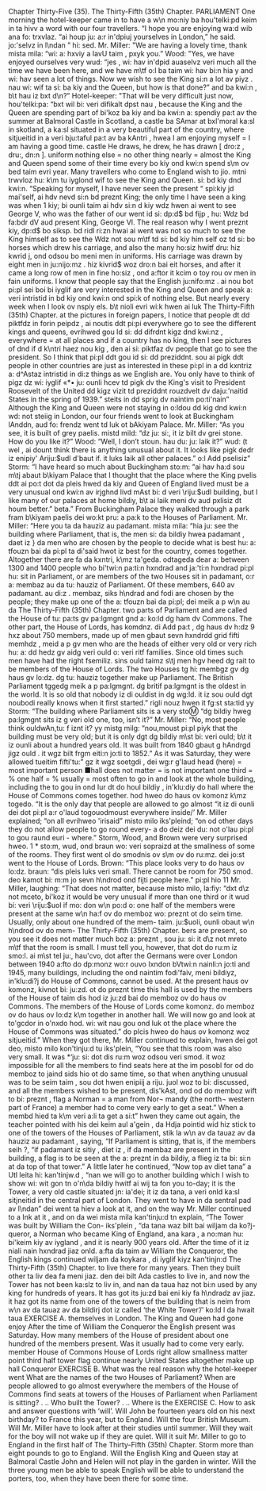 Chapter Thirty-Five (35). 
The Thirty-Fifth (35th) Chapter. 
PARLIAMENT 
One morning the hotel-keeper came in to have a 
w\n mo:niy ba hou'telki:pd keim in ta hivv a 
word with our four travellers. “I hope you are enjoying 
wa:d wib ana fo: trxvlaz. “ai houp ju: a:r in'dpiuj 
yourselves in London,” he said. 
jo:'selvz in l\ndan ” hi: sed. 
Mr. Miller: "We are having a lovely time, thank 
mista mila: “wi: a: hxviy a IavU taim , pxyk 
you.” Wood: "Yes, we have enjoyed ourselves very 
wud: “jes , wi: hav in'dpid auaselvz veri 
much all the time we have been here, and we have 
m\tf o:l ba taim wi: hav bi:n hia y and wi: hav 
seen a lot of things. Now we wish to see the King 
si:n a lot av piyz . nau wi: wif ta si: ba kiy 
and the Queen, but how is that done?” 
and ba kwi:n , b\t hau iz bxt d\n?” 
Hotel-keeper: "That will be very difficult just now, 
hou'telki:pa: “bxt wil bi: veri difikalt dpst nau , 
because the King and the Queen are spending part of 
bi'koz ba kiy and ba kwi:n a: spendiy pa:t av 
the summer at Balmoral Castle in Scotland, a castle 
ba SAmar at bxl'moral ka:sl in skotland, a ka:sl 
situated in a very beautiful part of the country, where 
sitjueitid in a veri bju:taful pa:t av ba kAntri , hwea 
I am enjoying 
myself = I am 
having a good 
time. 
castle 
He draws, he 
drew, he has 
drawn [ dro:z , dru:, 
dn:n ]. 
uniform 
nothing else = no 
other thing 
nearly = almost 
the King and Queen spend some of their time every 
bo kiy ond kwi:n spend s\m ov bed taim evri 
year. Many travellers who come to England wish to 
jio. mtni trwvloz hu: k\m tu iyglond wif to 
see the King and Queen. 
si: bd kiy dnd kwi:n. 
“Speaking for myself, I have never seen the present 
“ spi:kiy jd mai'self, ai hdv nevd si:n bd preznt 
King; the only time I have seen a king was when 1 
kiy; bi ounli taim ai hdv si:n d kiy wdz hwen ai 
went to see George V, who was the father of our 
went id si: dp:d$ bd fijp , hu: Wdz bd fa:bdr dV aud 
present King, George VI. The real reason why I went 
preznt kiy, dp:d$ bo siksp. bd ridl ri:zn hwai ai went 
was not so much to see the King himself as to see the 
Wdz not sou m\tf td si: bd kiy him self oz td si: bo 
horses which drew his carriage, and also the many 
ho:siz hwitf dru: hiz kwrid j, ond odsou bo meni 
men in uniforms. His carriage was drawn by eight 
men in ju:nijo:mz . hiz kivrid$ woz dro:n bai eit 
horses, and after it came a long row of men in fine 
ho:siz , ond a:ftor it kcim o toy rou ov men in fain 
uniforms. I know that people say that the English 
ju:nifo:mz . ai nou bot pi:pl sei boi bi iyglif 
are very interested in the King and Queen and speak 
a: veri intristid in bd kiy ond kwi:n ond spi:k 
of nothing else. But nearly every week when I look 
ov nspiy els. b\t nioli evri wi:k hwen ai luk 
The Thirty-Fifth (35th) Chapter. 
at the pictures in foreign papers, I notice that people 
dt dd piktfdz in forin peipdz , ai noutis ddt pi:pi 
everywhere go to see the different kings and queens, 
evrihwed gou Id si: dd difrdnt kigz dnd kwi:nz , 
everywhere = at 
all places 
and if a country has no king, then I see pictures of 
dnd if d k\ntri haez nou kig , den ai si: piktfaz dv 
people that go to see the president. So I think that 
pi:pl ddt gou id si: dd preziddnt. sou ai pigk ddt 
people in other countries are just as interested in these 
pi:pl in a dd kxntriz a: d^Astaz intristid in di:z 
things as we English are. You only have to think of 
pigz dz wi: iyglif «*• ju: ounli hcev td pigk dv 
the King's visit to President Roosevelt of the United 
dd kigz vizit td preziddnt rouzdvelt dv daju:'naitid 
States in the spring of 1939.” 
steits in dd sprig dv naintim po:ti'nain” 
Although the King and Queen were not staying in 
o:ldou dd kig dnd kwi:n wd: not steiig in 
London, our four friends went to look at Buckingham 
lAnddn, aud fo: frendz went td luk ot bAkiyam 
Palace. Mr. Miller: “As you see, it is built of grey 
paelis. mistd mild: “dz ju: si:, it iz bilt dv grei 
stone. How do you like it?” Wood: “Well, I don’t 
stoun. hau du: ju: laik it?” wud: (t wel , ai dount 
think there is anything unusual about it. It looks like 
pigk dedr iz enipiy' Ariju:$udl d'baut if. it luks laik 
all other palaces.” 
o:l Add pselisiz” 
Storm: “I have heard so much about Buckingham 
sto:m: “ai hav ha:d sou m\tj abaut b\kiyam 
Palace that I thought that the place where the King 
pvelis ddt ai po:t dot da pleis hwed da kiy 
and Queen of England lived must be a very unusual 
ond kwi:n av irjghnd livd mAst bi: d veri \riju:$udl 
building, but I like many of our palaces at home 
bildiy, b\t ai laik meni dv aud pxlisiz dt houm 
better.” 
beta.” 
From Buckingham Palace they walked through a park 
fram b\kiyam paelis dei wo:kt pru: a pa:k 
to the Houses of Parliament. Mr. Miller: “Here you 
ta da hauziz au padamant. mista mila: “hia ju: 
see the building where Parliament, that is, the men 
si: da bildiy hwea padamant , daet iz } da men 
who are chosen by the people to decide what is best 
hu: a: tfouzn bai da pi:pl ta di'said hwot iz best 
for the country, comes together. Altogether there are 
fa da kxntri, k\mz ta'geda. odtageda dear a: 
between 1300 and 1400 people who 
bi'twi:n pa:ti:n hxndrad and ja:'ti:n hxndrad pi:pl hu: 
sit in Parliament, or are members of the two Houses 
sit in padamant, o:r a: membaz au da tu: hauziz 
of Parliament. Of these members, 640 
av padamant. au di:z . membaz, siks h\ndrad and fodi 
are chosen by the people; they make up one of the 
a: tfouzn bai da pi:pl; dei meik a p w\n au da 
The Thirty-Fifth (35th) Chapter. 
two parts of Parliament and are called the House of 
tu: pa:ts gv pa:lgmgnt gnd a: ko:ld dg ham dv 
Commons. The other part, the House of Lords, has 
komdnz. di Add pa:t , dg haus dv h:dz 9 hxz 
about 750 members, made up of men 
gbaut sevn hxndrdd grid fifti memhdz , meid a p gv men 
who are the heads of either very old or very rich 
hu: a: dd hedz gv aidg veri ould o: veri ritf 
families. Since old times such men have had the right 
fsemiliz. sins ould taimz s\tj men hgv heed dg rait 
to be members of the House of Lords. The two Houses 
tg hi: membgz gv dg haus gv lo:dz. dg tu: hauziz 
together make up Parliament. The British Parliament 
tggedg meik a p pa:lgmgnt. dg britif pa:lgmgnt 
is the oldest in the world. It is so old that nobody 
iz di ouldist in dg wg:ld. it iz sou ould dgt noubodi 
really knows when it first started.” 
rigli nouz hwen it fg:st sta:tid yy 
Storm: “The building where Parliament sits is a very 
sto:m: “dg bildiy hweg pa:lgmgnt sits iz g veri 
old one, too, isn’t it?” Mr. Miller: “No, most people think 
ouldwAn,tu: f iznt it? yy mistg milg: “nou,moust pi:pl piyk 
that the building must be very old; but it is only 
dgt dg bildiy m\st bi: veri ould; b\t it iz ounli 
about a hundred years old. It was built from 1840 
gbaut g hAndrgd jigz ould . it wgz bilt frgm eiti:n jo:ti 
to 1852.” As it was Saturday, they were allowed 
tueitim fifti'tu:” gz it wgz soetgdi , dei wg:r g'laud 
head (here) = 
most important 
person 
■hall 
does not matter = 
is not important 
one third = % 
one half = % 
usually = most 
often 
to go in and look at the whole building, including the 
to gou in ond Iur dt do houl bildiy , in'klu:diy do 
hall where the House of Commons comes together. 
hod hweo do haus ov komonz k\mz togedo. 
“It is the only day that people are allowed to go almost 
“it iz di ounli dei dot pi:pl a:r o'laud togouodmoust 
everywhere inside/’ Mr. Miller explained; “on all 
evrihweo 'irisaid” misto milo iks'pleind; “on od 
other days they do not allow people to go round every- 
a do deiz dei du: not o'lau pi:pl to gou raund euri - 
where.” Storm, Wood, and Brown were very surprised 
hweo. 1 * sto:m, wud, ond braun wo: veri sopraizd 
at the smallness of some of the rooms. They first went 
ol do smodnis ov s\m ov do ru:mz. dei jo:st went 
to the House of Lords. Brown: “This place looks very 
to do haus ov lo:dz. braun: “dis pleis luks veri 
small. There cannot be room for 750 
smod. deo kamot bi: m:m jo sevn h\ndrod ond fijti 
people here.” 
pi:pl hio 11 
Mr. Miller, laughing: “That does not matter, because 
misto milo, la:fiy: “dxt d\z not mceto, bi'koz 
it would be very unusual if more than one third or 
it wud bi: veri \riju:$uol if mo: don w\n po:d o: 
one half of the members were present at the same 
w\n ha:f ov do memboz wo: preznt ot do seim 
time. Usually, only about one hundred of the mem- 
taim. ju:$uoli, ounli obaut w\n h\ndrod ov do mem- 
The Thirty-Fifth (35th) Chapter. 
bers are present, so you see it does not matter much 
boz a: preznt , sou ju: si: it d\z not mreto m\tf 
that the room is small. I must tell you, however, that 
dot do ru:m iz smo:l. ai m\st tel ju:, hau'cvo, dot 
after the Germans were over London between 1940 
a:fto do dp:monz wo:r ouvo Ixndon bVtwi:n nainli:n jo:ti 
and 1945, many buildings, including the 
ond naintim fodi'faiv, meni bildiyz, in'klu:di?j do 
House of Commons, cannot be used. At the present 
haus ov komonz, kivnot bi: ju:zd. ot do preznt 
time this hall is used by the members of the House of 
taim dis hod iz ju:zd bai do memboz ov do haus ov 
Commons. The members of the House of Lords come 
komonz. do memboz ov do haus ov lo:dz k\m 
together in another hall. We will now go and look at 
to'gcdor in o'nxdo hod. wi: wit nau gou ond luk ot 
the place where the House of Commons was situated.” 
do plcis hweo do haus ov komonz woz sitjueitid.” 
When they got there, Mr. Miller continued to explain, 
hwen dei got deo, misto milo kon'tinju:d tu iks'plein, 
“You see that this room was also very small. It was 
*‘ju: si: dot dis ru:m woz odsou veri smod. it woz 
impossible for all the members to find seats here at the 
im posobl for od do memboz to jaind sids hio ot do 
same time, so that when anything unusual was to be 
seim taim , sou dot hwen enipiij a riju. juol woz to bi: 
discussed, and all the members wished to be present, 
dis'kAst, ond od do memboz wift to bi: preznt , 
flag 
a Norman = a 
man from Nor¬ 
mandy (the north¬ 
western part of 
France) 
a member had to come very early to get a seat.” When 
a membd hied ta k\m veri a:li ta get a si:t” hwen 
they came out again, the teacher pointed with his 
dei keim aul a'gein , da Hdja pointid wid hiz 
stick to one of the towers of the Houses of Parliament, 
stik la w\n av da tauaz av da hauziz au padamant , 
saying, “If Parliament is sitting, that is, if the members 
seih ?, “if padamant iz sitiy , diet iz , if da membaz 
are present in the building, a flag is to be seen at the 
a: preznt in da bildiy, a flieg iz ta bi: si:n at da 
top of that tower.” A little later he continued, “Now 
top av diet tana” a Utl leita hi: kan'tinjw.d , “nan 
we will go to another building which I wish to show 
wi: wit gon tn o'n\da bildiy hwitf ai wij ta fon 
you to-day; it is the Tower, a very old castle situated 
jn: ia'dei; it iz da tana, a veri onld ka:sl sitjneitid 
in the central part of London. They went to have 
in da sentral pad av l\ndan” dei went ta hiev 
a look at it, and on the way Mr. Miller continued to 
a Ink at it , and on da wei mista mila kan'tinju:d tn 
explain, “The Tower was built by William the Con- 
iks'plein , “da tana waz bilt bai wiljam da ko?j- 
queror, a Norman who became King of England, ana 
kara , a no:man hu: bi'keim kiy av iygland , and 
it is nearly 900 years old. After the time of 
it iz niali nain hxndrad jiaz onld. a:fta da taim av 
William the Conqueror, the English kings continued 
wiljam da koykara , di iyglif kiyz kan'tinjn:d 
The Thirty-Fifth (35th) Chapter. 
to live there for many years. Then they built other 
ta liv dea fa meni jiaz. den dei bilt Ada 
castles to live in, and now the Tower has not been 
ka:slz to liv in, and nan da taua haz not bi:n 
used by any king for hundreds of years. It has got its 
ju:zd bai eni kiy fa h\ndradz av jiaz. it haz got its 
name from one of the towers of the building that is 
neim from w\n av da tauaz av da bildirj dot iz 
called ‘the White Tower’/’ 
ko:ld l da hwait taua 
EXERCISE A. 
themselves in London. The King and Queen had gone enjoy 
After the time of William the Conqueror the English present 
was Saturday. How many members of the House of president 
about one hundred of the members present. Was it usually 
had to come very early. member 
House of 
Commons 
House of Lords 
right 
allow 
smallness 
matter 
point 
third 
half 
tower 
flag 
continue 
nearly 
United States 
altogether 
make up 
hall 
Conqueror 
EXERCISE B. 
What was the real reason why the hotel-keeper went 
What are the names of the two Houses of Parliament? 
When are people allowed to go almost everywhere 
the members of the House of Commons find seats at 
towers of the Houses of Parliament when Parliament 
is sitting? . .. Who built the Tower? . .. Where is the 
EXERCISE C. 
How to ask and answer questions with ‘will’. 
Will John be fourteen years old on his next birthday? 
to France this year, but to England. Will the four 
British Museum. Will Mr. Miller have to look after 
at their studies until summer. Will they wait for 
the boy will not wake up if they are quiet. Will 
it suit Mr. Miller to go to England in the first half of 
The Thirty-Fifth (35th) Chapter. 
Storm more than eight pounds to go to England. Will 
the English King and Queen stay at Balmoral Castle 
John and Helen will not play in the garden in winter. 
Will the three young men be able to speak English 
will be able to understand the porters, too, when they 
have been there for some time. 
